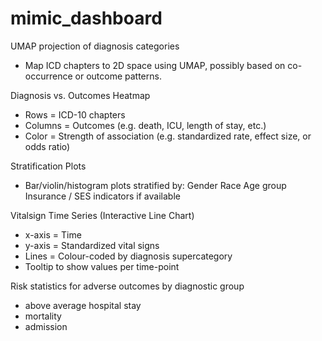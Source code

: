 # mimic_dashboard







UMAP projection of diagnosis categories
- Map ICD chapters to 2D space using UMAP, possibly based on co-occurrence or outcome patterns.

Diagnosis vs. Outcomes Heatmap
- Rows = ICD-10 chapters
- Columns = Outcomes (e.g. death, ICU, length of stay, etc.)
- Color = Strength of association (e.g. standardized rate, effect size, or odds ratio)

Stratification Plots
- Bar/violin/histogram plots stratified by:
Gender
Race
Age group
Insurance / SES indicators if available

Vitalsign Time Series (Interactive Line Chart)
- x-axis = Time
- y-axis = Standardized vital signs
- Lines = Colour-coded by diagnosis supercategory
- Tooltip to show values per time-point


Risk statistics for adverse outcomes by diagnostic group
- above average hospital stay
- mortality
- admission